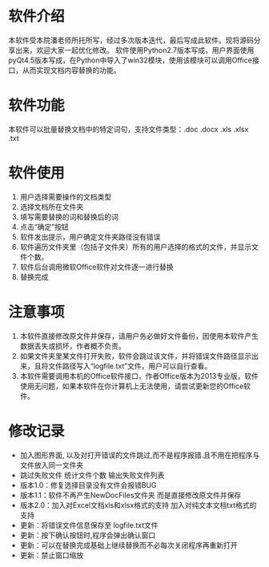 # 软件介绍
本软件受本院潘老师所托所写，经过多次版本迭代，最后写成此软件。现将源码分享出来，欢迎大家一起优化修改。
软件使用Python2.7版本写成，用户界面使用pyQt4.5版本写成，在Python中导入了win32模块，使用该模块可以调用Office接口，从而实现文档内容替换的功能。
# 软件功能
本软件可以批量替换文档中的特定词句，支持文件类型：.doc .docx .xls .xlsx .txt

# 软件使用
1. 用户选择需要操作的文档类型
2. 选择文档所在文件夹
3. 填写需要替换的词和替换后的词
4. 点击“确定”按钮
5. 软件发出提示，用户确定文件夹路径没有错误
6. 软件遍历文件夹里（包括子文件夹）所有的用户选择的格式的文件，并显示文件个数。
7. 软件后台调用微软Office软件对文件逐一进行替换
8. 替换完成

# 注意事项
1. 本软件直接修改原文件并保存，请用户务必做好文件备份，因使用本软件产生数据丢失或损坏，作者概不负责。
2. 如果文件夹里某文件打开失败，软件会跳过该文件，并将错误文件路径显示出来，且将文件路径写入“logfile.txt”文件，用户可以自行查看。 
3. 本软件需要调用本机的Office软件接口，作者Office版本为2013专业版，软件使用无问题，如果本软件在你计算机上无法使用，请尝试更新您的Office软件。
# 修改记录
- 加入图形界面, 以及对打开错误的文件跳过,而不是程序报错.且不用在把程序与文件放入同一文件夹
- 跳过失败文件  统计文件个数  输出失败文件列表
- 版本1.0：修复选择目录没有文件会报错BUG
- 版本1.1：软件不再产生NewDocFiles文件夹   而是直接修改原文件并保存
- 版本2.0：加入对Excel文档xls和xlsx格式的支持   加入对纯文本文档txt格式的支持
- 更新：将错误文件信息保存至 logfile.txt文件 
- 更新：按下确认按钮时,程序会弹出确认窗口
- 更新：可以在替换完成基础上继续替换而不必每次关闭程序再重新打开
- 更新：禁止窗口缩放 